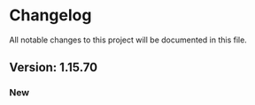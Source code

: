 # Changelog

All notable changes to this project will be documented in this file.

## Version: 1.15.70

### New




